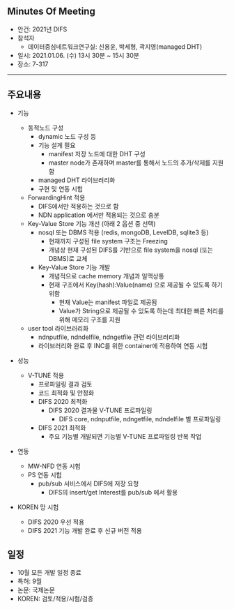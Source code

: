 ## Minutes Of Meeting
- 안건: 2021년 DIFS
- 참석자
  - 데이터중심네트워크연구실: 신용윤, 박세형, 곽지영(managed DHT)
- 일시: 2021.01.06. (수) 13시 30분 ~ 15시 30분
- 장소: 7-317

---

## 주요내용
- 기능
  - 동적노드 구성
    - dynamic 노드 구성 등
    - 기능 설계 필요
      - manifest 저장 노드에 대한 DHT 구성
      - master node가 존재하며 master를 통해서 노드의 추가/삭제를 지원함
    - managed DHT 라이브러리화
    - 구현 및 연동 시험
  - ForwardingHint 적용
    - DIFS에서만 적용하는 것으로 함
    - NDN application 에서만 적용되는 것으로 충분
  - Key-Value Store 기능 개선 (아래 2 옵션 중 선택)
    - nosql 또는 DBMS 적용 (redis, mongoDB, LevelDB, sqlite3 등)
      - 현재까지 구성된 file system 구조는 Freezing
      - 개념상 현재 구성된 DIFS를 기반으로 file system을 nosql (또는 DBMS)로 교체
    - Key-Value Store 기능 개발
      - 개념적으로 cache memory 개념과 일맥상통
      - 현재 구조에서 Key(hash):Value(name) 으로 제공될 수 있도록 하기위함
        - 현재 Value는 manifest 파일로 제공됨
        - Value가 String으로 제공될 수 있도록 하는데 최대한 빠른 처리를 위해 메모리 구조를 지원
  - user tool 라이브러리화
    - ndnputfile, ndndelfile, ndngetfile 관련 라이브러리화
    - 라이브러리화 완료 후 INC를 위한 container에 적용하여 연동 시험
- 성능
  - V-TUNE 적용
    - 프로파일링 결과 검토
    - 코드 최적화 및 안정화
    - DIFS 2020 최적화
      - DIFS 2020 결과물 V-TUNE 프로파일링
        - DIFS core, ndnputfile, ndngetfile, ndndelfile 별 프로파일링
    - DIFS 2021 최적화
      - 주요 기능별 개발되면 기능별 V-TUNE 프로파일링 반복 작업
- 연동
  - MW-NFD 연동 시험
  - PS 연동 시험
    - pub/sub 서비스에서 DIFS에 저장 요청
      - DIFS의 insert/get Interest를 pub/sub 에서 활용

- KOREN 망 시험
  - DIFS 2020 우선 적용      
  - DIFS 2021 기능 개발 완료 후 신규 버전 적용
  
## 일정
- 10월 모든 개발 일정 종료
- 특허: 9월
- 논문: 국제논문
- KOREN: 검토/적용/시험/검증
